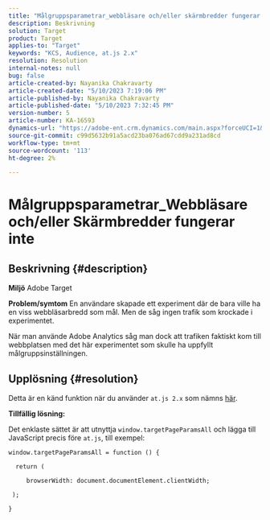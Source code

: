 ```yaml
---
title: "Målgruppsparametrar_webbläsare och/eller skärmbredder fungerar inte"
description: Beskrivning
solution: Target
product: Target
applies-to: "Target"
keywords: "KCS, Audience, at.js 2.x"
resolution: Resolution
internal-notes: null
bug: false
article-created-by: Nayanika Chakravarty
article-created-date: "5/10/2023 7:19:06 PM"
article-published-by: Nayanika Chakravarty
article-published-date: "5/10/2023 7:32:45 PM"
version-number: 5
article-number: KA-16593
dynamics-url: "https://adobe-ent.crm.dynamics.com/main.aspx?forceUCI=1&pagetype=entityrecord&etn=knowledgearticle&id=33aea286-67ef-ed11-8849-6045bd006239"
source-git-commit: c99d5632b91a5acd23ba076ad67cdd9a231ad8cd
workflow-type: tm+mt
source-wordcount: '113'
ht-degree: 2%

---
```


# Målgruppsparametrar_Webbläsare och/eller Skärmbredder fungerar inte

## Beskrivning {#description}

<b>Miljö</b>
Adobe Target


<b>Problem/symtom</b>
En användare skapade ett experiment där de bara ville ha en viss webbläsarbredd som mål. Men de såg ingen trafik som krockade i experimentet.

När man använde Adobe Analytics såg man dock att trafiken faktiskt kom till webbplatsen med det här experimentet som skulle ha uppfyllt målgruppsinställningen.


## Upplösning {#resolution}


Detta är en känd funktion när du använder `at.js 2.x` som nämns [här](https://experienceleague.adobe.com/docs/target-dev/developer/client-side/at-js-implementation/upgrading-from-atjs-1x-to-atjs-20.html).

<b>Tillfällig lösning:</b>

Det enklaste sättet är att utnyttja `window.targetPageParamsAll` och lägga till JavaScript precis före `at.js`, till exempel:


```
window.targetPageParamsAll = function () {

  return (

     browserWidth: document.documentElement.clientWidth;

 );

}
```

